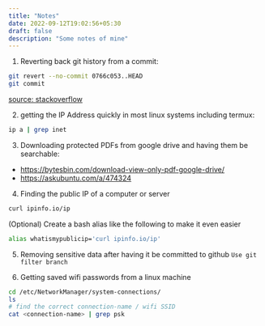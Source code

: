 ```yaml
---
title: "Notes"
date: 2022-09-12T19:02:56+05:30
draft: false
description: "Some notes of mine"
---
```


1. Reverting back git history from a commit:

```bash
git revert --no-commit 0766c053..HEAD
git commit
```

[source: stackoverflow](https://stackoverflow.com/a/21718540/11879596)

2. getting the IP Address quickly in most linux systems including termux:

```bash
ip a | grep inet
```

3. Downloading protected PDFs from google drive and having them be searchable:

- https://bytesbin.com/download-view-only-pdf-google-drive/
- https://askubuntu.com/a/474324

4. Finding the public IP of a computer or server

```sh
curl ipinfo.io/ip
```

(Optional) Create a bash alias like the following to make it even easier

```bash
alias whatismypublicip='curl ipinfo.io/ip'
```

5. Removing sensitive data after having it be committed to github
   `Use git filter branch`

6. Getting saved wifi passwords from a linux machine

```zsh
cd /etc/NetworkManager/system-connections/
ls
# find the correct connection-name / wifi SSID
cat <connection-name> | grep psk
```
